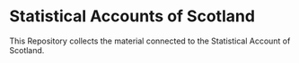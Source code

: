 # Statistical Accounts of Scotland
This Repository collects the material connected to the Statistical Account of Scotland.
